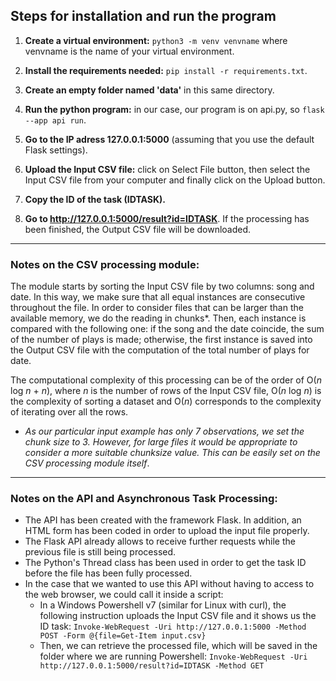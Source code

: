 ## Steps for installation and run the program
1. **Create a virtual environment:**
`python3 -m venv venvname`
where venvname is the name of your virtual environment.

2. **Install the requirements needed:**
`pip install -r requirements.txt`.

3. **Create an empty folder named 'data'** in this same directory.

4. **Run the python program:** in our case, our program is on api.py, so `flask --app api run`.

5. **Go to the IP adress 127.0.0.1:5000** (assuming that you use the default Flask settings).

6. **Upload the Input CSV file:** click on Select File button, then select the Input CSV file from
your computer and finally click on the Upload button.

7. **Copy the ID of the task (IDTASK).**

8. **Go to http://127.0.0.1:5000/result?id=IDTASK**. If the processing has been finished, the Output CSV file will be downloaded.

---------------------------

### Notes on the CSV processing module:
The module starts by sorting the Input CSV file by two columns: song and date. In this way,
we make sure that all equal instances are consecutive throughout the file. In order to consider
files that can be larger than the available memory, we do the reading in chunks*. Then, each
instance is compared with the following one: if the song and the date coincide, the sum of the
number of plays is made; otherwise, the first instance is saved into the Output CSV file with
the computation of the total number of plays for date.

The computational complexity of this processing can be of the order of O(*n* log *n* + *n*), where *n*
is the number of rows of the Input CSV file, O(*n* log *n*) is the complexity of sorting a dataset
and O(*n*) corresponds to the complexity of iterating over all the rows.

* *As our particular input example has only 7 observations, we set the chunk size to 3. However,
for large files it would be appropriate to consider a more suitable chunksize value. This can be
easily set on the CSV processing module itself*.

---------------------------

### Notes on the API and Asynchronous Task Processing:
- The API has been created with the framework Flask. In addition, an HTML form has been
coded in order to upload the input file properly.
- The Flask API already allows to receive further requests while the previous file is still
being processed.
- The Python's Thread class has been used in order to get the task ID before the file has
been fully processed.
- In the case that we wanted to use this API without having to access to the web browser,
we could call it inside a script:
  - In a Windows Powershell v7 (similar for Linux with curl), the following instruction
uploads the Input CSV file and it shows us the ID task: 
  `Invoke-WebRequest -Uri http://127.0.0.1:5000 -Method POST -Form @{file=Get-Item input.csv}`
  - Then, we can retrieve the processed file, which will be saved in the folder where we
are running Powershell:
  `Invoke-WebRequest -Uri http://127.0.0.1:5000/result?id=IDTASK -Method GET`

